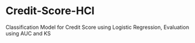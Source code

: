 # Credit-Score-HCI
Classification Model for Credit Score using Logistic Regression, Evaluation using AUC and KS 
  
 
   
 
 
  
  
 
  
 
